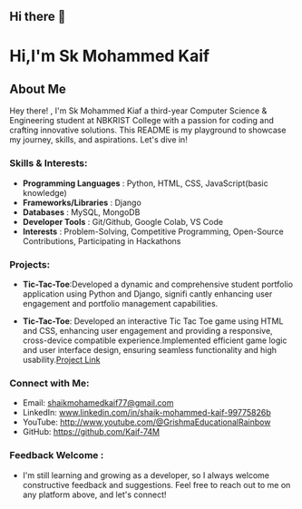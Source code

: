 ## Hi there 👋


# Hi,I'm Sk Mohammed Kaif

## About Me

Hey there! , I'm Sk Mohammed Kiaf a third-year Computer Science & Engineering student at NBKRIST College with a passion for coding and crafting innovative solutions. This README is my playground to showcase my journey, skills, and aspirations. Let's dive in!

### Skills & Interests:

- **Programming Languages**          : Python, HTML, CSS, JavaScript(basic knowledge)
- **Frameworks/Libraries**           : Django
- **Databases**                      : MySQL, MongoDB
- **Developer Tools**                : Git/Github, Google Colab, VS Code
- **Interests**                      : Problem-Solving, Competitive Programming, Open-Source Contributions, Participating in Hackathons

### Projects:

- **Tic-Tac-Toe**:Developed a dynamic and comprehensive student portfolio application using Python and Django, signifi
 cantly enhancing user engagement and portfolio management capabilities.

- **Tic-Tac-Toe**: Developed an interactive Tic Tac Toe game using HTML and CSS, enhancing user engagement and
 providing a responsive, cross-device compatible experience.Implemented efficient game logic and user interface design,
 ensuring seamless functionality and high usability.[Project Link](https://github.com/Kaif-74/TSS22KB1A05G0)
 
### Connect with Me:

- Email: shaikmohamedkaif77@gmail.com
- LinkedIn: www.linkedin.com/in/shaik-mohammed-kaif-99775826b
- YouTube: http://www.youtube.com/@GrishmaEducationalRainbow
- GitHub: https://github.com/Kaif-74M

### Feedback Welcome :
- I'm still learning and growing as a developer, so I always welcome constructive feedback and suggestions. Feel free to reach out to me on any platform above, and let's connect!

